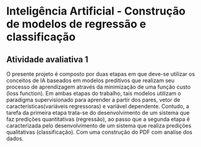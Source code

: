 # Inteligência Artificial - Construção de modelos de regressão e classificação
## Atividade avaliativa 1

O presente projeto é composto por duas etapas em que deve-se utilizar os conceitos de IA baseados em modelos
preditivos que realizam seu processo de aprendizagem através da minimização de uma função custo (loss
function). Em ambas etapas do trabalho, tais modelos utilizam o paradigma supervisionado para aprender
a partir dos pares, vetor de características(variáveis regressoras) e variável dependente. Contudo, a tarefa
da primeira etapa trata-se do desenvolvimento de um sistema que faz predições quantitativas (regressão),
ao passo que a segunda etapa é caracterizada pelo desenvolvimento de um sistema que realiza predições
qualitativas (classificação).
Com uma construção do PDF com analíse dos dados.

